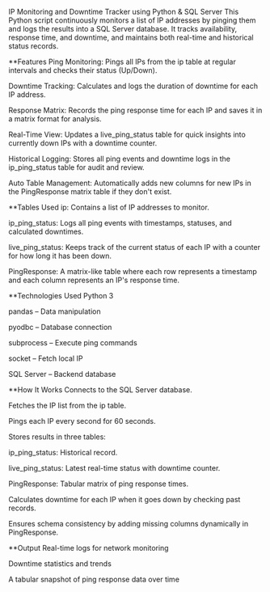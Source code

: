 IP Monitoring and Downtime Tracker using Python & SQL Server
This Python script continuously monitors a list of IP addresses by pinging them and logs the results into a SQL Server database. It tracks availability, response time, and downtime, and maintains both real-time and historical status records.

**Features
Ping Monitoring: Pings all IPs from the ip table at regular intervals and checks their status (Up/Down).

Downtime Tracking: Calculates and logs the duration of downtime for each IP address.

Response Matrix: Records the ping response time for each IP and saves it in a matrix format for analysis.

Real-Time View: Updates a live_ping_status table for quick insights into currently down IPs with a downtime counter.

Historical Logging: Stores all ping events and downtime logs in the ip_ping_status table for audit and review.

Auto Table Management: Automatically adds new columns for new IPs in the PingResponse matrix table if they don't exist.

**Tables Used
ip: Contains a list of IP addresses to monitor.

ip_ping_status: Logs all ping events with timestamps, statuses, and calculated downtimes.

live_ping_status: Keeps track of the current status of each IP with a counter for how long it has been down.

PingResponse: A matrix-like table where each row represents a timestamp and each column represents an IP's response time.

**Technologies Used
Python 3

pandas – Data manipulation

pyodbc – Database connection

subprocess – Execute ping commands

socket – Fetch local IP

SQL Server – Backend database

**How It Works
Connects to the SQL Server database.

Fetches the IP list from the ip table.

Pings each IP every second for 60 seconds.

Stores results in three tables:

ip_ping_status: Historical record.

live_ping_status: Latest real-time status with downtime counter.

PingResponse: Tabular matrix of ping response times.

Calculates downtime for each IP when it goes down by checking past records.

Ensures schema consistency by adding missing columns dynamically in PingResponse.

**Output
Real-time logs for network monitoring

Downtime statistics and trends

A tabular snapshot of ping response data over time

